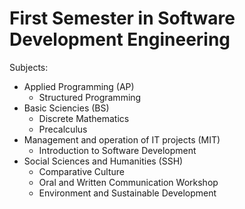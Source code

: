 # First Semester in Software Development Engineering
Subjects:
- Applied Programming (AP)
  - Structured Programming
- Basic Sciencies (BS)
  - Discrete Mathematics
  - Precalculus
- Management and operation of IT projects (MIT)
  - Introduction to Software Development
- Social Sciences and Humanities (SSH)
  - Comparative Culture
  - Oral and Written Communication Workshop
  - Environment and Sustainable Development
